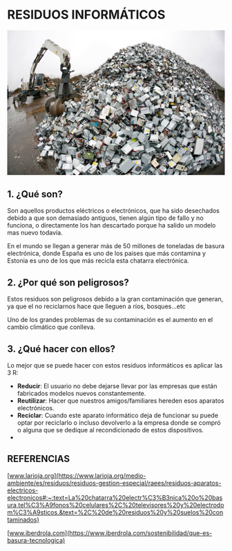 # RESIDUOS INFORMÁTICOS

![residuos](img/residuos.jpg)

## 1. ¿Qué son?
Son aquellos productos eléctricos o electrónicos, que ha sido desechados debido a que son demasiado antiguos, tienen algún tipo de fallo y no funciona, o directamente los han descartado porque ha salido un modelo mas nuevo todavía.

En el mundo se llegan a generar más de 50 millones de toneladas de basura electrónica, donde España es uno de los paises que más contamina y Estonia es uno de los que más recicla esta chatarra electrónica.
## 2. ¿Por qué son peligrosos?
Estos residuos son peligrosos debido a la gran contaminación que generan, ya que el no reciclarnos hace que lleguen a ríos, bosques...etc

Uno de los grandes problemas de su contaminación es el aumento en el cambio climático que conlleva.
## 3. ¿Qué hacer con ellos?
Lo mejor que se puede hacer con estos residuos informáticos es aplicar las 3 R:
* **Reducir**: El usuario no debe dejarse llevar por las empresas que están fabricados modelos nuevos constantemente.
* **Reutilizar**: Hacer que nuestros amigos/familiares hereden esos aparatos electrónicos.
* **Reciclar**: Cuando este aparato informático deja de funcionar su puede optar por reciclarlo o incluso devolverlo a la empresa donde se compró o alguna que se dedique al recondicionado de estos dispositivos.
* 
## REFERENCIAS
[www.larioja.org](https://www.larioja.org/medio-ambiente/es/residuos/residuos-gestion-especial/raees/residuos-aparatos-electricos-electronicos#:~:text=La%20chatarra%20electr%C3%B3nica%20o%20basura,tel%C3%A9fonos%20celulares%2C%20televisores%20y%20electrodom%C3%A9sticos.&text=%2C%20de%20residuos%20y%20suelos%20contaminados)

[www.iberdrola.com](https://www.iberdrola.com/sostenibilidad/que-es-basura-tecnologica)
